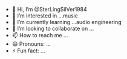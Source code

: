 - 👋 Hi, I’m @SterLingSilVer1984
- 👀 I’m interested in ...music      
- 🌱 I’m currently learning ...audio engineering
- 💞️ I’m looking to collaborate on ...        
- 📫 How to reach me ...
- 😄 Pronouns: ...
- ⚡ Fun fact: ...

<!---
SterLingSilVer1984/SterLingSilVer1984 is a ✨ special ✨ repository because its `README.md` (this file) appears on your GitHub profile.
You can click the Preview link to take a look at your changes.
--->
